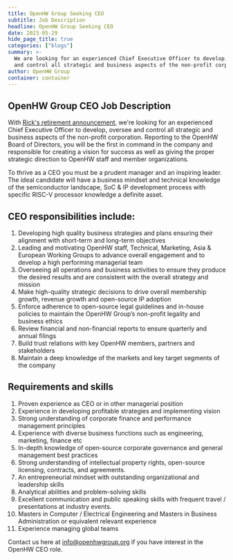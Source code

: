 ```yaml
---
title: OpenHW Group Seeking CEO 
subtitle: Job Description
headline: OpenHW Group Seeking CEO
date: 2023-05-29
hide_page_title: true
categories: ["blogs"]
summary: >- 
  We are looking for an experienced Chief Executive Officer to develop, oversee
  and control all strategic and business aspects of the non-profit corporation.
author: OpenHW Group
container: container 
---
```


## OpenHW Group CEO Job Description

With [Rick's retirement announcement](https://www.linkedin.com/posts/rickoco_dear-colleagues-after-many-years-of-leading-activity-7065349320228622337-CkZd?utm_source=share&utm_medium=member_desktop),
we're looking for an experienced Chief Executive Officer to develop, oversee
and control all strategic and business aspects of the non-profit corporation.
Reporting to the OpenHW Board of Directors, you will be the first in command in
the company and responsible for creating a vision for success as well as giving
the proper strategic direction to OpenHW staff and member organizations.

To thrive as a CEO you must be a prudent manager and an inspiring leader. The
ideal candidate will have a business mindset and technical knowledge of the
semiconductor landscape, SoC & IP development process with specific RISC-V
processor knowledge a definite asset.

## CEO responsibilities include:

1. Developing high quality business strategies and plans ensuring their
   alignment with short-term and long-term objectives
2. Leading and motivating OpenHW staff, Technical, Marketing, Asia & European
   Working Groups to advance overall engagement and to develop a high
   performing managerial team
3. Overseeing all operations and business activities to ensure they produce the
   desired results and are consistent with the overall strategy and mission
4. Make high-quality strategic decisions to drive overall membership growth,
   revenue growth and open-source IP adoption
5. Enforce adherence to open-source legal guidelines and in-house policies to
   maintain the OpenHW Group’s non-profit legality and business ethics
6. Review financial and non-financial reports to ensure quarterly and annual
   filings
7. Build trust relations with key OpenHW members, partners and stakeholders 
8. Maintain a deep knowledge of the markets and key target segments of the
   company

## Requirements and skills

1. Proven experience as CEO or in other managerial position
2. Experience in developing profitable strategies and implementing vision
3. Strong understanding of corporate finance and performance management
   principles
4. Experience with diverse business functions such as engineering, marketing,
   finance etc
5. In-depth knowledge of open-source corporate governance and general
   management best practices
6. Strong understanding of intellectual property rights, open-source licensing,
   contracts, and agreements.
7. An entrepreneurial mindset with outstanding organizational and leadership
   skills
8. Analytical abilities and problem-solving skills
9. Excellent communication and public speaking skills with frequent travel /
   presentations at industry events.
10. Masters in Computer / Electrical Engineering and Masters in Business
    Administration or equivalent relevant experience
11. Experience managing global teams 

Contact us here at <info@openhwgroup.org> if you have interest in the OpenHW
CEO role.

